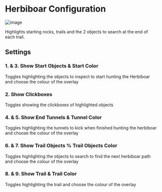 # Herbiboar Configuration

![image](https://raw.githubusercontent.com/runelite/wiki/master/img/Herbiboar-overlay.png)

Highlights starting rocks, trails and the 2 objects to search at the end of each trail.

## Settings

### 1. & 3. Show Start Objects & Start Color

Toggles highlighting the objects to inspect to start hunting the Herbiboar and choose the colour of the overlay

### 2. Show Clickboxes

Toggles showing the clickboxes of highlighted objects

### 4. & 5. Show End Tunnels & Tunnel Color

Toggles highlighting the tunnels to kick when finished hunting the herbiboar and choose the colour of the overlay

### 6. & 7. Show Trail Objects % Trail Objects Color

Toggles highlighting the objects to search to find the next herbiboar path and choose the colour of the overlay

### 8. & 9. Show Trail & Trail Color

Toggles highlighting the trail and choose the colour of the overlay